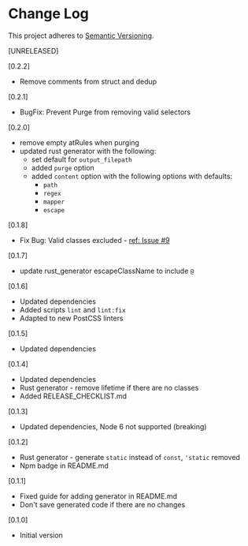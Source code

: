# Change Log

This project adheres to [Semantic Versioning](http://semver.org/).

[UNRELEASED]

[0.2.2]

- Remove comments from struct and dedup

[0.2.1]

- BugFix: Prevent Purge from removing valid selectors

[0.2.0]

- remove empty atRules when purging
- updated rust generator with the following:
  - set default for `output_filepath`
  - added `purge` option
  - added `content` option with the following options with defaults:
    - `path`
    - `regex`
    - `mapper`
    - `escape`

[0.1.8]

- Fix Bug: Valid classes excluded - [ref: Issue #9](https://github.com/MartinKavik/postcss-typed-css-classes/issues/9)

[0.1.7]

- update rust_generator escapeClassName to include `@`

[0.1.6]

- Updated dependencies
- Added scripts `lint` and `lint:fix`
- Adapted to new PostCSS linters

[0.1.5]

- Updated dependencies

[0.1.4]

- Updated dependencies
- Rust generator - remove lifetime if there are no classes
- Added RELEASE_CHECKLIST.md

[0.1.3]

- Updated dependencies, Node 6 not supported (breaking)

[0.1.2]

- Rust generator - generate `static` instead of `const`, `'static` removed
- Npm badge in README.md

[0.1.1]

- Fixed guide for adding generator in README.md
- Don't save generated code if there are no changes

[0.1.0]

- Initial version
